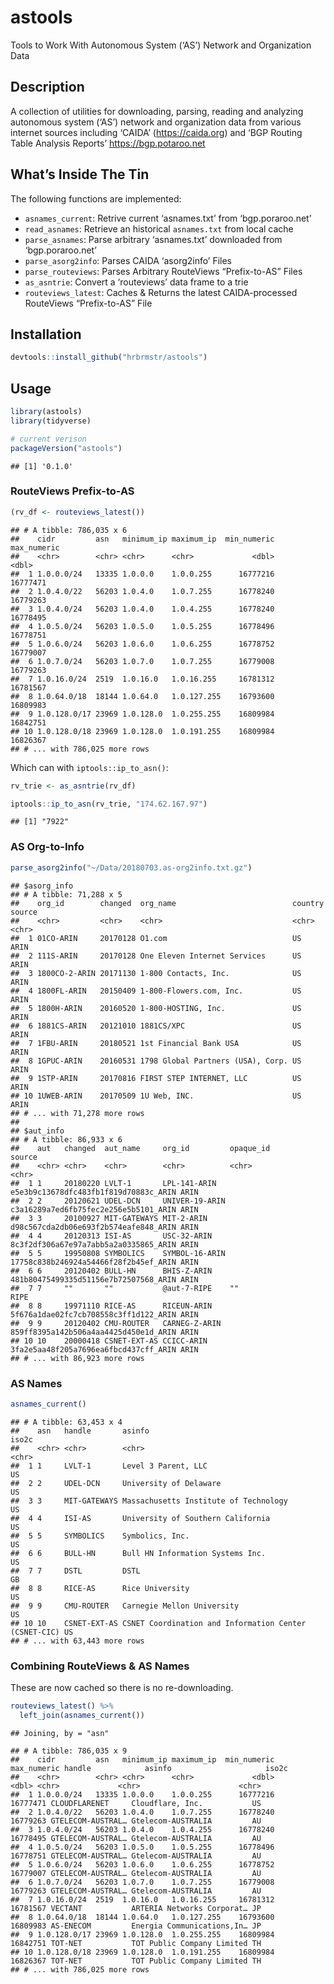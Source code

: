 
# astools

Tools to Work With Autonomous System (‘AS’) Network and Organization
Data

## Description

A collection of utilities for downloading, parsing, reading and
analyzing autonomous system (‘AS’) network and organization data from
various internet sources including ‘CAIDA’ (<https://caida.org>) and
‘BGP Routing Table Analysis Reports’ <https://bgp.potaroo.net>

## What’s Inside The Tin

The following functions are implemented:

  - `asnames_current`: Retrive current ‘asnames.txt’ from
    ‘bgp.poraroo.net’
  - `read_asnames`: Retrieve an historical `asnames.txt` from local
    cache
  - `parse_asnames`: Parse arbitrary ‘asnames.txt’ downloaded from
    ‘bgp.poraroo.net’
  - `parse_asorg2info`: Parses CAIDA ‘asorg2info’ Files
  - `parse_routeviews`: Parses Arbitrary RouteViews “Prefix-to-AS” Files
  - `as_asntrie`: Convert a ‘routeviews’ data frame to a trie
  - `routeviews_latest`: Caches & Returns the latest CAIDA-processed
    RouteViews “Prefix-to-AS” File

## Installation

``` r
devtools::install_github("hrbrmstr/astools")
```

## Usage

``` r
library(astools)
library(tidyverse)

# current verison
packageVersion("astools")
```

    ## [1] '0.1.0'

### RouteViews Prefix-to-AS

``` r
(rv_df <- routeviews_latest())
```

    ## # A tibble: 786,035 x 6
    ##    cidr         asn   minimum_ip maximum_ip  min_numeric max_numeric
    ##    <chr>        <chr> <chr>      <chr>             <dbl>       <dbl>
    ##  1 1.0.0.0/24   13335 1.0.0.0    1.0.0.255      16777216    16777471
    ##  2 1.0.4.0/22   56203 1.0.4.0    1.0.7.255      16778240    16779263
    ##  3 1.0.4.0/24   56203 1.0.4.0    1.0.4.255      16778240    16778495
    ##  4 1.0.5.0/24   56203 1.0.5.0    1.0.5.255      16778496    16778751
    ##  5 1.0.6.0/24   56203 1.0.6.0    1.0.6.255      16778752    16779007
    ##  6 1.0.7.0/24   56203 1.0.7.0    1.0.7.255      16779008    16779263
    ##  7 1.0.16.0/24  2519  1.0.16.0   1.0.16.255     16781312    16781567
    ##  8 1.0.64.0/18  18144 1.0.64.0   1.0.127.255    16793600    16809983
    ##  9 1.0.128.0/17 23969 1.0.128.0  1.0.255.255    16809984    16842751
    ## 10 1.0.128.0/18 23969 1.0.128.0  1.0.191.255    16809984    16826367
    ## # ... with 786,025 more rows

Which can with `iptools::ip_to_asn()`:

``` r
rv_trie <- as_asntrie(rv_df)

iptools::ip_to_asn(rv_trie, "174.62.167.97")
```

    ## [1] "7922"

### AS Org-to-Info

``` r
parse_asorg2info("~/Data/20180703.as-org2info.txt.gz")
```

    ## $asorg_info
    ## # A tibble: 71,288 x 5
    ##    org_id        changed  org_name                          country source
    ##    <chr>         <chr>    <chr>                             <chr>   <chr> 
    ##  1 01CO-ARIN     20170128 O1.com                            US      ARIN  
    ##  2 111S-ARIN     20170128 One Eleven Internet Services      US      ARIN  
    ##  3 1800CO-2-ARIN 20171130 1-800 Contacts, Inc.              US      ARIN  
    ##  4 1800FL-ARIN   20150409 1-800-Flowers.com, Inc.           US      ARIN  
    ##  5 1800H-ARIN    20160520 1-800-HOSTING, Inc.               US      ARIN  
    ##  6 1881CS-ARIN   20121010 1881CS/XPC                        US      ARIN  
    ##  7 1FBU-ARIN     20180521 1st Financial Bank USA            US      ARIN  
    ##  8 1GPUC-ARIN    20160531 1798 Global Partners (USA), Corp. US      ARIN  
    ##  9 1STP-ARIN     20170816 FIRST STEP INTERNET, LLC          US      ARIN  
    ## 10 1UWEB-ARIN    20170509 1U Web, INC.                      US      ARIN  
    ## # ... with 71,278 more rows
    ## 
    ## $aut_info
    ## # A tibble: 86,933 x 6
    ##    aut   changed  aut_name     org_id         opaque_id                             source
    ##    <chr> <chr>    <chr>        <chr>          <chr>                                 <chr> 
    ##  1 1     20180220 LVLT-1       LPL-141-ARIN   e5e3b9c13678dfc483fb1f819d70883c_ARIN ARIN  
    ##  2 2     20120621 UDEL-DCN     UNIVER-19-ARIN c3a16289a7ed6fb75fec2e256e5b5101_ARIN ARIN  
    ##  3 3     20100927 MIT-GATEWAYS MIT-2-ARIN     d98c567cda2db06e693f2b574eafe848_ARIN ARIN  
    ##  4 4     20120313 ISI-AS       USC-32-ARIN    8c3f2df306a67e97a7abb5a2a0335865_ARIN ARIN  
    ##  5 5     19950808 SYMBOLICS    SYMBOL-16-ARIN 17758c838b246924a54466f28f2b45ef_ARIN ARIN  
    ##  6 6     20120402 BULL-HN      BHIS-Z-ARIN    481b80475499335d51156e7b72507568_ARIN ARIN  
    ##  7 7     ""       ""           @aut-7-RIPE    ""                                    RIPE  
    ##  8 8     19971110 RICE-AS      RICEUN-ARIN    5f676a1dae02fc7cb708558c3ff1d122_ARIN ARIN  
    ##  9 9     20120402 CMU-ROUTER   CARNEG-Z-ARIN  859ff8395a142b506a4aa4425d450e1d_ARIN ARIN  
    ## 10 10    20000418 CSNET-EXT-AS CCICC-ARIN     3fa2e5aa48f205a7696ea6fbcd437cff_ARIN ARIN  
    ## # ... with 86,923 more rows

### AS Names

``` r
asnames_current()
```

    ## # A tibble: 63,453 x 4
    ##    asn   handle       asinfo                                                iso2c
    ##    <chr> <chr>        <chr>                                                 <chr>
    ##  1 1     LVLT-1       Level 3 Parent, LLC                                   US   
    ##  2 2     UDEL-DCN     University of Delaware                                US   
    ##  3 3     MIT-GATEWAYS Massachusetts Institute of Technology                 US   
    ##  4 4     ISI-AS       University of Southern California                     US   
    ##  5 5     SYMBOLICS    Symbolics, Inc.                                       US   
    ##  6 6     BULL-HN      Bull HN Information Systems Inc.                      US   
    ##  7 7     DSTL         DSTL                                                  GB   
    ##  8 8     RICE-AS      Rice University                                       US   
    ##  9 9     CMU-ROUTER   Carnegie Mellon University                            US   
    ## 10 10    CSNET-EXT-AS CSNET Coordination and Information Center (CSNET-CIC) US   
    ## # ... with 63,443 more rows

### Combining RouteViews & AS Names

These are now cached so there is no re-downloading.

``` r
routeviews_latest() %>% 
  left_join(asnames_current())
```

    ## Joining, by = "asn"

    ## # A tibble: 786,035 x 9
    ##    cidr         asn   minimum_ip maximum_ip  min_numeric max_numeric handle            asinfo                     iso2c
    ##    <chr>        <chr> <chr>      <chr>             <dbl>       <dbl> <chr>             <chr>                      <chr>
    ##  1 1.0.0.0/24   13335 1.0.0.0    1.0.0.255      16777216    16777471 CLOUDFLARENET     Cloudflare, Inc.           US   
    ##  2 1.0.4.0/22   56203 1.0.4.0    1.0.7.255      16778240    16779263 GTELECOM-AUSTRAL… Gtelecom-AUSTRALIA         AU   
    ##  3 1.0.4.0/24   56203 1.0.4.0    1.0.4.255      16778240    16778495 GTELECOM-AUSTRAL… Gtelecom-AUSTRALIA         AU   
    ##  4 1.0.5.0/24   56203 1.0.5.0    1.0.5.255      16778496    16778751 GTELECOM-AUSTRAL… Gtelecom-AUSTRALIA         AU   
    ##  5 1.0.6.0/24   56203 1.0.6.0    1.0.6.255      16778752    16779007 GTELECOM-AUSTRAL… Gtelecom-AUSTRALIA         AU   
    ##  6 1.0.7.0/24   56203 1.0.7.0    1.0.7.255      16779008    16779263 GTELECOM-AUSTRAL… Gtelecom-AUSTRALIA         AU   
    ##  7 1.0.16.0/24  2519  1.0.16.0   1.0.16.255     16781312    16781567 VECTANT           ARTERIA Networks Corporat… JP   
    ##  8 1.0.64.0/18  18144 1.0.64.0   1.0.127.255    16793600    16809983 AS-ENECOM         Energia Communications,In… JP   
    ##  9 1.0.128.0/17 23969 1.0.128.0  1.0.255.255    16809984    16842751 TOT-NET           TOT Public Company Limited TH   
    ## 10 1.0.128.0/18 23969 1.0.128.0  1.0.191.255    16809984    16826367 TOT-NET           TOT Public Company Limited TH   
    ## # ... with 786,025 more rows
